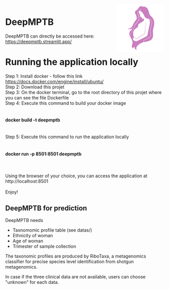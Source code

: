 <img align="right" src="datas/logo.png" width="150" alt="DeepMPTB logo"/>

# DeepMPTB

DeepMPTB can directly be accessed here: https://deepmptb.streamlit.app/

# Running the application locally
Step 1: Install docker - follow this link https://docs.docker.com/engine/install/ubuntu/ </br>
Step 2: Download this projet </br>
Step 3: On the docker terminal, go to the root directory of this projet where you can see the file Dockerfile </br>
Step 4: Execute this command to build your docker image </br>
&nbsp;&nbsp;<h4>docker build -t deepmptb</h4></br>
Step 5: Execute this command to run the application locally </br>
&nbsp;&nbsp;<h4>docker run -p 8501:8501 deepmptb</h4></br>
</br>
Using the browser of your choice, you can access the application at http://localhost:8501 </br>
</br>
Enjoy! </br>

## DeepMPTB for prediction

DeepMPTB needs
- Taxnomomic profile table (see datas/)
- Ethnicity of woman
- Age of woman 
- Trimester of sample collection

The taxonomic profiles are produced by RiboTaxa, a metagenomics classifier for precise species level identification from shotgun metagenomics.

In case if the three clinical data are not available, users can choose "unknown" for each data.
